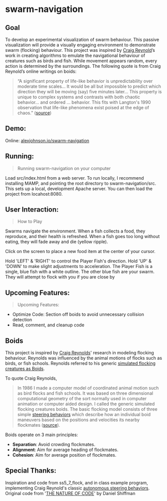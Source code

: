 swarm-navigation
=====================

Goal
-------------

To develop an experimental visualization of swarm behaviour. 
This passive visualization will provide a visually engaging 
environment to demonstrate swarm (flocking) behaviour. This 
project was inspired by [Craig Reynold](http://www.red3d.com/cwr/)’s work in creating 
algorithms to emulate the navigational behaviour of creatures 
such as birds and fish.  While movement appears random, every 
action is determined by the surroundings. The following quote 
is from Craig Reynold’s online writings on boids:

> “A significant property of life-like behavior is unpredictability over moderate time scales...
> It would be all but impossible to predict which direction they will be moving (say) five minutes
> later... This property is unique to complex systems and contrasts with both chaotic
> behavior… and ordered … behavior. This fits with Langton's 1990 observation that life-like
> phenomena exist poised at the edge of chaos.” ([source](http://www.red3d.com/cwr/boids/))

Demo:
-------------
Online: [alexjohnson.io/swarm-navigation](http://alexjohnson.io/swarm-navigation)

Running:
-------------

> Running swarm-navigation on your computer

Load src/index.html from a web server. To run locally, I 
recommend installing MAMP, and pointing the root directory 
to swarm-navigation/src. This sets up a local, development 
Apache server. You can then load the project from locahost:8080.

User Interaction:
-------------

> How to Play

Swarms navigate the environment. When a fish
collects a food, they reproduce, and their health
is refreshed. When a fish goes too long without
eating, they will fade away and die (yellow ripple).

Click on the screen to place a new food item
at the center of your cursor.

Hold 'LEFT' &amp; 'RIGHT' to control the Player Fish's 
direction. Hold 'UP' &amp; 'DOWN' to make slight 
adjustments to acceleration. The Player Fish is a single, 
blue fish with a white outline. The other blue fish are 
your swarm. They will attempt to flock with you if you 
are close by

Upcoming Features:
-------------

> Upcoming Features:

- Optimize Code: Section off boids to avoid unnecessary collision detection
- Read, comment, and cleanup code


Boids
-------------

This project is inspired by [Craig Reynolds](http://www.red3d.com/cwr/index.html)' research in modeling flocking behaviour. Reynolds was influenced by the animal motions of flocks such as birds, or fish schools. Reynolds referred to his generic [simulated flocking creatures as Boids](http://www.red3d.com/cwr/boids/).

To quote Craig Reynolds, 

> In 1986 I made a computer model of coordinated animal 
> motion such as bird flocks and fish schools. It was based 
> on three dimensional computational geometry of the sort 
> normally used in computer animation or computer aided design.
> I called the generic simulated flocking creatures boids. 
> The basic flocking model consists of three simple [steering behaviors](http://www.red3d.com/cwr/steer/) 
> which describe how an individual boid maneuvers based on 
> the positions and velocities its nearby flockmates ([source](http://www.red3d.com/cwr/boids/)).

Boids operate on 3 main principles:

 - **Separation**: Avoid crowding flockmates.
 - **Alignment**: Aim for average heading of flockmates.
 - **Cohesion**: Aim for average position of flockmates.

Special Thanks:
-------------

Inspiration and code from ss5_7_flock, and in class example program, implementing Craig Reynold's classic [autonomous steering behaviors](http://www.red3d.com/cwr). Original code from '[THE NATURE OF CODE](http://natureofcode.com)' by Daniel Shiffman